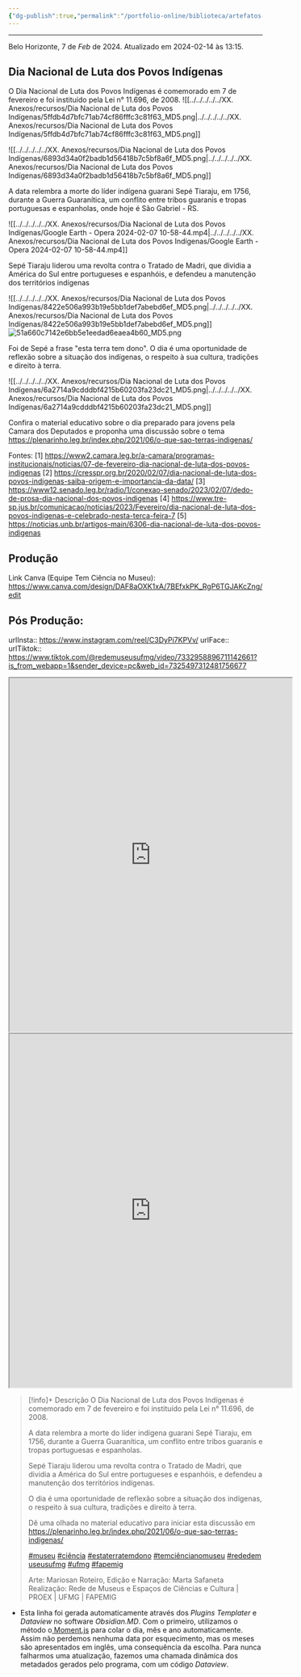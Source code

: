 ```yaml
---
{"dg-publish":true,"permalink":"/portfolio-online/biblioteca/artefatos-redes-sociais/dia-nacional-de-luta-dos-povos-indigenas/","tags":["💼/⚗️/🌐"],"created":"2024-02-14T12:36:18.043-03:00","updated":"2024-02-14T19:42:20.650-03:00"}
---
```




***
Belo Horizonte, 7 de *Feb* de 2024. Atualizado em 2024-02-14 às 13:15.  

## Dia Nacional de Luta dos Povos Indígenas

O Dia Nacional de Luta dos Povos Indígenas é comemorado em 7 de fevereiro e foi instituído pela Lei n° 11.696, de 2008.
![[../../../../../XX. Anexos/recursos/Dia Nacional de Luta dos Povos Indígenas/5ffdb4d7bfc71ab74cf86fffc3c81f63_MD5.png\|../../../../../XX. Anexos/recursos/Dia Nacional de Luta dos Povos Indígenas/5ffdb4d7bfc71ab74cf86fffc3c81f63_MD5.png]]

![[../../../../../XX. Anexos/recursos/Dia Nacional de Luta dos Povos Indígenas/6893d34a0f2badb1d56418b7c5bf8a6f_MD5.png\|../../../../../XX. Anexos/recursos/Dia Nacional de Luta dos Povos Indígenas/6893d34a0f2badb1d56418b7c5bf8a6f_MD5.png]]

A data relembra a morte do líder indígena guarani Sepé Tiaraju, em 1756, durante a Guerra Guaranítica, um conflito entre tribos guaranis e tropas portuguesas e espanholas, onde hoje é São Gabriel - RS.

![[../../../../../XX. Anexos/recursos/Dia Nacional de Luta dos Povos Indígenas/Google Earth - Opera 2024-02-07 10-58-44.mp4\|../../../../../XX. Anexos/recursos/Dia Nacional de Luta dos Povos Indígenas/Google Earth - Opera 2024-02-07 10-58-44.mp4]]

Sepé Tiaraju liderou uma revolta contra o Tratado de Madri, que dividia a América do Sul entre portugueses e espanhóis, e defendeu a manutenção dos territórios indígenas

![[../../../../../XX. Anexos/recursos/Dia Nacional de Luta dos Povos Indígenas/8422e506a993b19e5bb1def7abebd6ef_MD5.png\|../../../../../XX. Anexos/recursos/Dia Nacional de Luta dos Povos Indígenas/8422e506a993b19e5bb1def7abebd6ef_MD5.png]]
![51a660c7142e6bb5e1eedad6eaea4b60_MD5.png](/img/user/XX_Anexos/51a660c7142e6bb5e1eedad6eaea4b60_MD5.png)

Foi de Sepé a frase "esta terra tem dono". O dia é uma oportunidade de reflexão sobre a situação dos indígenas, o respeito à sua cultura, tradições e direito à terra.

![[../../../../../XX. Anexos/recursos/Dia Nacional de Luta dos Povos Indígenas/6a2714a9cdddbf4215b60203fa23dc21_MD5.png\|../../../../../XX. Anexos/recursos/Dia Nacional de Luta dos Povos Indígenas/6a2714a9cdddbf4215b60203fa23dc21_MD5.png]]

Confira o material educativo sobre o dia preparado para jovens pela Camara dos Deputados e proponha uma discussão sobre o tema <https://plenarinho.leg.br/index.php/2021/06/o-que-sao-terras-indigenas/>

Fontes:
[1] <https://www2.camara.leg.br/a-camara/programas-institucionais/noticias/07-de-fevereiro-dia-nacional-de-luta-dos-povos-indigenas>
[2] <https://cresspr.org.br/2020/02/07/dia-nacional-de-luta-dos-povos-indigenas-saiba-origem-e-importancia-da-data/>
[3] <https://www12.senado.leg.br/radio/1/conexao-senado/2023/02/07/dedo-de-prosa-dia-nacional-dos-povos-indigenas>
[4] <https://www.tre-sp.jus.br/comunicacao/noticias/2023/Fevereiro/dia-nacional-de-luta-dos-povos-indigenas-e-celebrado-nesta-terca-feira-7>
[5] <https://noticias.unb.br/artigos-main/6306-dia-nacional-de-luta-dos-povos-indigenas>

## Produção

Link Canva (Equipe Tem Ciência no Museu): <https://www.canva.com/design/DAF8aOXK1xA/7BEfxkPK_RgP6TGJAKcZng/edit>

## Pós Produção:

urlInsta:: <https://www.instagram.com/reel/C3DyPi7KPVv/>
urlFace::
urlTiktok:: <https://www.tiktok.com/@redemuseusufmg/video/7332958896711142661?is_from_webapp=1&sender_device=pc&web_id=7325497312481756677>

<center><iframe width="560" height="700" src="https://www.instagram.com/reel/C3DyPi7KPVv/"></iframe></center>

<center><iframe width="560" height="700" src="https://www.tiktok.com/@redemuseusufmg/video/7332958896711142661"></iframe></center>

>[!info]+ Descrição
> O Dia Nacional de Luta dos Povos Indígenas é comemorado em 7 de fevereiro e foi instituído pela Lei n° 11.696, de 2008.
>
>A data relembra a morte do líder indígena guarani Sepé Tiaraju, em 1756, durante a Guerra Guaranítica, um conflito entre tribos guaranis e tropas portuguesas e espanholas.
  >
>Sepé Tiaraju liderou uma revolta contra o Tratado de Madri, que dividia a América do Sul entre portugueses e espanhóis, e defendeu a manutenção dos territórios indígenas.
>
>O dia é uma oportunidade de reflexão sobre a situação dos indígenas, o respeito à sua cultura, tradições e direito à terra.
>
>Dê uma olhada no material educativo para iniciar esta discussão em <https://plenarinho.leg.br/index.php/2021/06/o-que-sao-terras-indigenas/>
>
>[#museu](https://www.instagram.com/explore/tags/museu/) [#ciência](https://www.instagram.com/explore/tags/ci%C3%AAncia/) [#estaterratemdono](https://www.instagram.com/explore/tags/estaterratemdono/) [#temciêncianomuseu](https://www.instagram.com/explore/tags/temci%C3%AAncianomuseu/) [#rededemuseusufmg](https://www.instagram.com/explore/tags/rededemuseusufmg/) [#ufmg](https://www.instagram.com/explore/tags/ufmg/) [#fapemig](https://www.instagram.com/explore/tags/fapemig/)
>
>Arte: Mariosan
>Roteiro, Edição e Narração: Marta Safaneta
> Realização: Rede de Museus e Espaços de Ciências e Cultura | PROEX | UFMG | FAPEMIG

-  Esta linha foi gerada automaticamente através dos *Plugins Templater* e *Dataview* no software *Obsidian.MD*. Com o primeiro, utilizamos o método o[ Moment.js](https://momentjs.com/docs/#/displaying/format/) para colar o dia, mês e ano automaticamente. Assim não perdemos nenhuma data por esquecimento, mas os meses são apresentados em inglês, uma consequência da escolha. Para nunca falharmos uma atualização, fazemos uma chamada dinâmica dos metadados gerados pelo programa, com um código *Dataview*.
